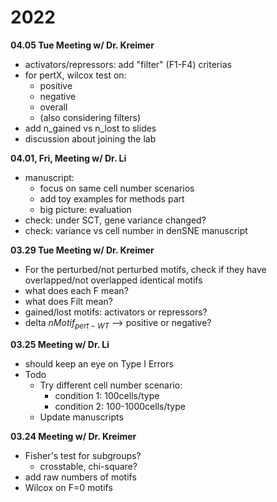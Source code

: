 # 2022
**04.05 Tue Meeting w/ Dr. Kreimer**  
- activators/repressors: add "filter" (F1-F4) criterias
- for pertX, wilcox test on:
	- positive
	- negative
	- overall
	- (also considering filters)
- add n_gained vs n_lost to slides
- discussion about joining the lab

**04.01, Fri, Meeting w/ Dr. Li**    
- manuscript:   
	- focus on same cell number scenarios  
	- add toy examples for methods part  
	- big picture: evaluation  
- check: under SCT, gene variance changed?   
- check: variance vs cell number in denSNE manuscript   

**03.29 Tue Meeting w/ Dr. Kreimer**  
- For the perturbed/not perturbed motifs, check if they have 
 overlapped/not overlapped identical motifs  
- what does each F mean?   
- what does Filt mean?   
- gained/lost motifs: activators or repressors?   
- delta $nMotif_{pert - WT}$ --> positive or negative?   

**03.25 Meeting w/ Dr. Li**  
- should keep an eye on Type I Errors  
- Todo  
	- Try different cell number scenario:   
		- condition 1: 100cells/type
		- condition 2: 100-1000cells/type
	- Update manuscripts

**03.24 Meeting w/ Dr. Kreimer**
- Fisher's test for subgroups? 
	- crosstable, chi-square? 
- add raw numbers of motifs
- Wilcox on F=0 motifs